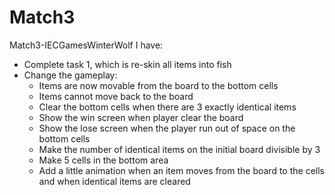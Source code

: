 # Match3
 Match3-IECGamesWinterWolf
 I have:
 - Complete task 1, which is re-skin all items into fish
 - Change the gameplay:
    + Items are now movable from the board to the bottom cells
    + Items cannot move back to the board
    + Clear the bottom cells when there are 3 exactly identical items
    + Show the win screen when player clear the board
    + Show the lose screen when the player run out of space on the bottom cells
    + Make the number of identical items on the initial board divisible by 3
    + Make 5 cells in the bottom area
    + Add a little animation when an item moves from the board to the cells and when identical items are cleared
